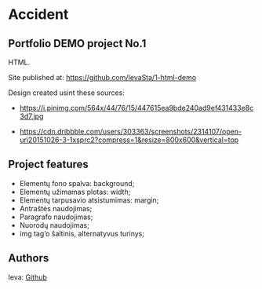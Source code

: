 # Accident

## Portfolio DEMO project No.1

HTML.

Site published at: https://github.com/IevaSta/1-html-demo

Design created usint these sources:

- https://i.pinimg.com/564x/44/76/15/447615ea9bde240ad9ef431433e8c3d7.jpg

- https://cdn.dribbble.com/users/303363/screenshots/2314107/open-uri20151026-3-1xsprc2?compress=1&resize=800x600&vertical=top

## Project features

- Elementų fono spalva: background;
- Elementų užimamas plotas: width;
- Elementų tarpusavio atsistumimas: margin;
- Antraštės naudojimas;
- Paragrafo naudojimas;
- Nuorodų naudojimas;
- img tag‘o šaltinis, alternatyvus turinys;

## Authors

Ieva: [Github](https://github.com/IevaSta)
